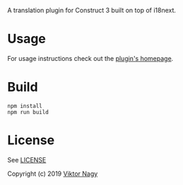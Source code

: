A translation plugin for Construct 3 built on top of i18next.

# Usage

For usage instructions check out the [plugin's homepage](https://www.construct.net/en/make-games/addons/249/c3-i18next).

# Build

    npm install
    npm run build

# License

See [LICENSE](LICENSE.md)

Copyright (c) 2019 [Viktor Nagy](https://www.nagyv.com)
